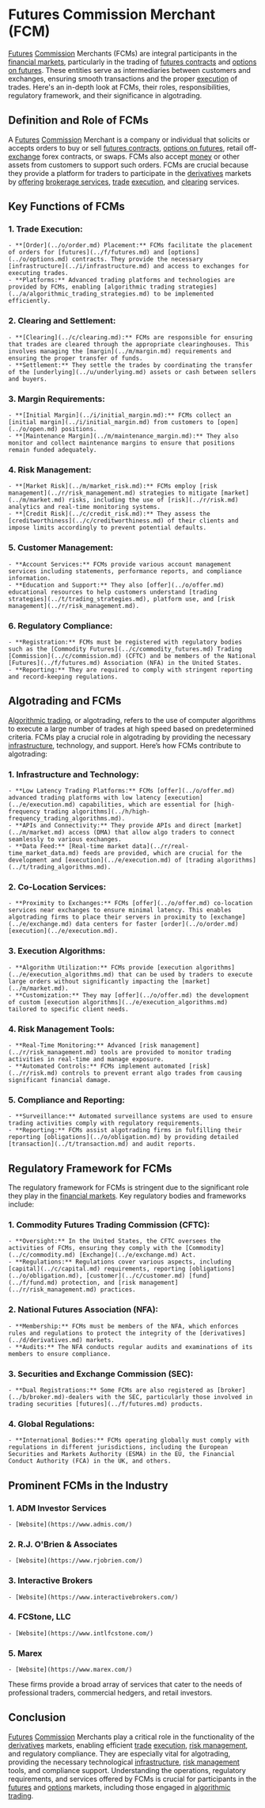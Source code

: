 # Futures Commission Merchant (FCM)

[Futures](../f/futures.md) [Commission](../c/commission.md) Merchants (FCMs) are integral participants in the [financial markets](../f/financial_market.md), particularly in the trading of [futures contracts](../f/futures_contracts.md) and [options on futures](../o/options_on_futures.md). These entities serve as intermediaries between customers and exchanges, ensuring smooth transactions and the proper [execution](../e/execution.md) of trades. Here's an in-depth look at FCMs, their roles, responsibilities, regulatory framework, and their significance in algotrading.

## Definition and Role of FCMs

A [Futures](../f/futures.md) [Commission](../c/commission.md) Merchant is a company or individual that solicits or accepts orders to buy or sell [futures contracts](../f/futures_contracts.md), [options on futures](../o/options_on_futures.md), retail off-[exchange](../e/exchange.md) forex contracts, or swaps. FCMs also accept [money](../m/money.md) or other assets from customers to support such orders. FCMs are crucial because they provide a platform for traders to participate in the [derivatives](../d/derivatives.md) markets by [offering](../o/offering.md) [brokerage services](../b/brokerage_services.md), [trade](../t/trade.md) [execution](../e/execution.md), and [clearing](../c/clearing.md) services.

## Key Functions of FCMs

### 1. **Trade Execution:**
    - **[Order](../o/order.md) Placement:** FCMs facilitate the placement of orders for [futures](../f/futures.md) and [options](../o/options.md) contracts. They provide the necessary [infrastructure](../i/infrastructure.md) and access to exchanges for executing trades.
    - **Platforms:** Advanced trading platforms and technologies are provided by FCMs, enabling [algorithmic trading strategies](../a/algorithmic_trading_strategies.md) to be implemented efficiently.

### 2. **Clearing and Settlement:**
    - **[Clearing](../c/clearing.md):** FCMs are responsible for ensuring that trades are cleared through the appropriate clearinghouses. This involves managing the [margin](../m/margin.md) requirements and ensuring the proper transfer of funds.
    - **Settlement:** They settle the trades by coordinating the transfer of the [underlying](../u/underlying.md) assets or cash between sellers and buyers.

### 3. **Margin Requirements:**
    - **[Initial Margin](../i/initial_margin.md):** FCMs collect an [initial margin](../i/initial_margin.md) from customers to [open](../o/open.md) positions.
    - **[Maintenance Margin](../m/maintenance_margin.md):** They also monitor and collect maintenance margins to ensure that positions remain funded adequately.

### 4. **Risk Management:**
    - **[Market Risk](../m/market_risk.md):** FCMs employ [risk management](../r/risk_management.md) strategies to mitigate [market](../m/market.md) risks, including the use of [risk](../r/risk.md) analytics and real-time monitoring systems.
    - **[Credit Risk](../c/credit_risk.md):** They assess the [creditworthiness](../c/creditworthiness.md) of their clients and impose limits accordingly to prevent potential defaults.

### 5. **Customer Management:**
    - **Account Services:** FCMs provide various account management services including statements, performance reports, and compliance information.
    - **Education and Support:** They also [offer](../o/offer.md) educational resources to help customers understand [trading strategies](../t/trading_strategies.md), platform use, and [risk management](../r/risk_management.md).

### 6. **Regulatory Compliance:**
    - **Registration:** FCMs must be registered with regulatory bodies such as the [Commodity Futures](../c/commodity_futures.md) Trading [Commission](../c/commission.md) (CFTC) and be members of the National [Futures](../f/futures.md) Association (NFA) in the United States.
    - **Reporting:** They are required to comply with stringent reporting and record-keeping regulations.

## Algotrading and FCMs

[Algorithmic trading](../a/accountability.md), or algotrading, refers to the use of computer algorithms to execute a large number of trades at high speed based on predetermined criteria. FCMs play a crucial role in algotrading by providing the necessary [infrastructure](../i/infrastructure.md), technology, and support. Here’s how FCMs contribute to algotrading:

### 1. **Infrastructure and Technology:**
    - **Low Latency Trading Platforms:** FCMs [offer](../o/offer.md) advanced trading platforms with low latency [execution](../e/execution.md) capabilities, which are essential for [high-frequency trading algorithms](../h/high-frequency_trading_algorithms.md).
    - **APIs and Connectivity:** They provide APIs and direct [market](../m/market.md) access (DMA) that allow algo traders to connect seamlessly to various exchanges.
    - **Data Feed:** [Real-time market data](../r/real-time_market_data.md) feeds are provided, which are crucial for the development and [execution](../e/execution.md) of [trading algorithms](../t/trading_algorithms.md).

### 2. **Co-Location Services:**
    - **Proximity to Exchanges:** FCMs [offer](../o/offer.md) co-location services near exchanges to ensure minimal latency. This enables algotrading firms to place their servers in proximity to [exchange](../e/exchange.md) data centers for faster [order](../o/order.md) [execution](../e/execution.md).

### 3. **Execution Algorithms:**
    - **Algorithm Utilization:** FCMs provide [execution algorithms](../e/execution_algorithms.md) that can be used by traders to execute large orders without significantly impacting the [market](../m/market.md).
    - **Customization:** They may [offer](../o/offer.md) the development of custom [execution algorithms](../e/execution_algorithms.md) tailored to specific client needs.

### 4. **Risk Management Tools:**
    - **Real-Time Monitoring:** Advanced [risk management](../r/risk_management.md) tools are provided to monitor trading activities in real-time and manage exposure.
    - **Automated Controls:** FCMs implement automated [risk](../r/risk.md) controls to prevent errant algo trades from causing significant financial damage.

### 5. **Compliance and Reporting:**
    - **Surveillance:** Automated surveillance systems are used to ensure trading activities comply with regulatory requirements.
    - **Reporting:** FCMs assist algotrading firms in fulfilling their reporting [obligations](../o/obligation.md) by providing detailed [transaction](../t/transaction.md) and audit reports.

## Regulatory Framework for FCMs

The regulatory framework for FCMs is stringent due to the significant role they play in the [financial markets](../f/financial_market.md). Key regulatory bodies and frameworks include:

### 1. **Commodity Futures Trading Commission (CFTC):**
    - **Oversight:** In the United States, the CFTC oversees the activities of FCMs, ensuring they comply with the [Commodity](../c/commodity.md) [Exchange](../e/exchange.md) Act.
    - **Regulations:** Regulations cover various aspects, including [capital](../c/capital.md) requirements, reporting [obligations](../o/obligation.md), [customer](../c/customer.md) [fund](../f/fund.md) protection, and [risk management](../r/risk_management.md) practices.

### 2. **National Futures Association (NFA):**
    - **Membership:** FCMs must be members of the NFA, which enforces rules and regulations to protect the integrity of the [derivatives](../d/derivatives.md) markets.
    - **Audits:** The NFA conducts regular audits and examinations of its members to ensure compliance.

### 3. **Securities and Exchange Commission (SEC):**
    - **Dual Registrations:** Some FCMs are also registered as [broker](../b/broker.md)-dealers with the SEC, particularly those involved in trading securities [futures](../f/futures.md) products.

### 4. **Global Regulations:**
    - **International Bodies:** FCMs operating globally must comply with regulations in different jurisdictions, including the European Securities and Markets Authority (ESMA) in the EU, the Financial Conduct Authority (FCA) in the UK, and others.

## Prominent FCMs in the Industry

### 1. **ADM Investor Services**
    - [Website](https://www.admis.com/)

### 2. **R.J. O'Brien & Associates**
    - [Website](https://www.rjobrien.com/)

### 3. **Interactive Brokers**
    - [Website](https://www.interactivebrokers.com/)

### 4. **FCStone, LLC**
    - [Website](https://www.intlfcstone.com/)

### 5. **Marex**
    - [Website](https://www.marex.com/)

These firms provide a broad array of services that cater to the needs of professional traders, commercial hedgers, and retail investors.

## Conclusion

[Futures](../f/futures.md) [Commission](../c/commission.md) Merchants play a critical role in the functionality of the [derivatives](../d/derivatives.md) markets, enabling efficient [trade](../t/trade.md) [execution](../e/execution.md), [risk management](../r/risk_management.md), and regulatory compliance. They are especially vital for algotrading, providing the necessary technological [infrastructure](../i/infrastructure.md), [risk management](../r/risk_management.md) tools, and compliance support. Understanding the operations, regulatory requirements, and services offered by FCMs is crucial for participants in the [futures](../f/futures.md) and [options](../o/options.md) markets, including those engaged in [algorithmic trading](../a/accountability.md).
